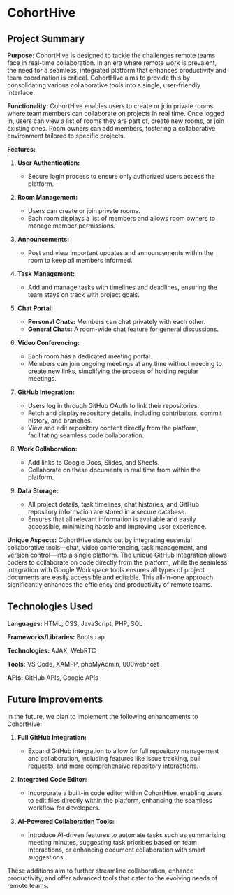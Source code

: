 # CohortHive

## Project Summary

**Purpose:**
CohortHive is designed to tackle the challenges remote teams face in real-time collaboration. In an era where remote work is prevalent, the need for a seamless, integrated platform that enhances productivity and team coordination is critical. CohortHive aims to provide this by consolidating various collaborative tools into a single, user-friendly interface.

**Functionality:**
CohortHive enables users to create or join private rooms where team members can collaborate on projects in real time. Once logged in, users can view a list of rooms they are part of, create new rooms, or join existing ones. Room owners can add members, fostering a collaborative environment tailored to specific projects.

**Features:**

1. **User Authentication:**
   - Secure login process to ensure only authorized users access the platform.

2. **Room Management:**
   - Users can create or join private rooms.
   - Each room displays a list of members and allows room owners to manage member permissions.

3. **Announcements:**
   - Post and view important updates and announcements within the room to keep all members informed.

4. **Task Management:**
   - Add and manage tasks with timelines and deadlines, ensuring the team stays on track with project goals.

5. **Chat Portal:**
   - **Personal Chats:** Members can chat privately with each other.
   - **General Chats:** A room-wide chat feature for general discussions.

6. **Video Conferencing:**
   - Each room has a dedicated meeting portal.
   - Members can join ongoing meetings at any time without needing to create new links, simplifying the process of holding regular meetings.

7. **GitHub Integration:**
   - Users log in through GitHub OAuth to link their repositories.
   - Fetch and display repository details, including contributors, commit history, and branches.
   - View and edit repository content directly from the platform, facilitating seamless code collaboration.

8. **Work Collaboration:**
   - Add links to Google Docs, Slides, and Sheets.
   - Collaborate on these documents in real time from within the platform.

9. **Data Storage:**
   - All project details, task timelines, chat histories, and GitHub repository information are stored in a secure database.
   - Ensures that all relevant information is available and easily accessible, minimizing hassle and improving user experience.

**Unique Aspects:**
CohortHive stands out by integrating essential collaborative tools—chat, video conferencing, task management, and version control—into a single platform. The unique GitHub integration allows coders to collaborate on code directly from the platform, while the seamless integration with Google Workspace tools ensures all types of project documents are easily accessible and editable. This all-in-one approach significantly enhances the efficiency and productivity of remote teams.

## Technologies Used

**Languages:** HTML, CSS, JavaScript, PHP, SQL

**Frameworks/Libraries:** Bootstrap

**Technologies:** AJAX, WebRTC

**Tools:** VS Code, XAMPP, phpMyAdmin, 000webhost

**APIs:** GitHub APIs, Google APIs

## Future Improvements

In the future, we plan to implement the following enhancements to CohortHive:

1. **Full GitHub Integration:**
   - Expand GitHub integration to allow for full repository management and collaboration, including features like issue tracking, pull requests, and more comprehensive repository interactions.

2. **Integrated Code Editor:**
   - Incorporate a built-in code editor within CohortHive, enabling users to edit files directly within the platform, enhancing the seamless workflow for developers.

3. **AI-Powered Collaboration Tools:**
   - Introduce AI-driven features to automate tasks such as summarizing meeting minutes, suggesting task priorities based on team interactions, or enhancing document collaboration with smart suggestions.

These additions aim to further streamline collaboration, enhance productivity, and offer advanced tools that cater to the evolving needs of remote teams.

